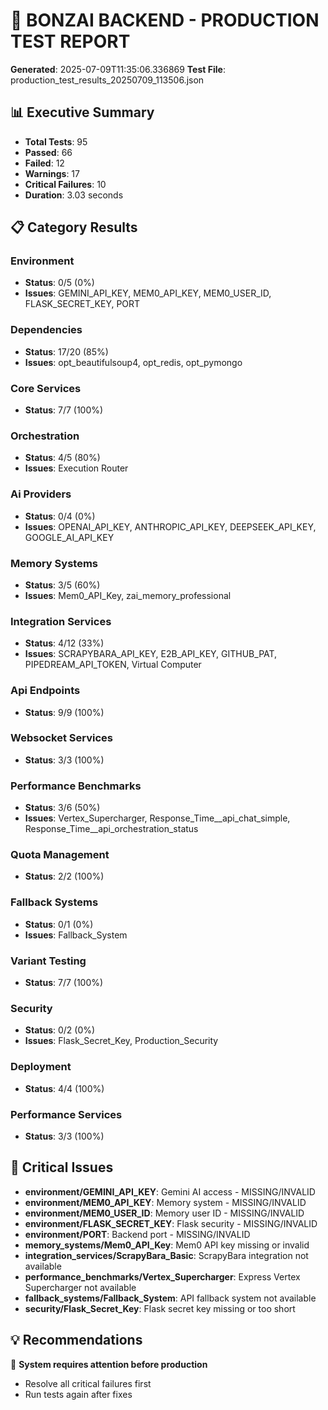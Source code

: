 # 🚀 BONZAI BACKEND - PRODUCTION TEST REPORT

**Generated**: 2025-07-09T11:35:06.336869
**Test File**: production_test_results_20250709_113506.json

## 📊 Executive Summary

- **Total Tests**: 95
- **Passed**: 66
- **Failed**: 12
- **Warnings**: 17
- **Critical Failures**: 10
- **Duration**: 3.03 seconds

## 📋 Category Results

### Environment
- **Status**: 0/5 (0%)
- **Issues**: GEMINI_API_KEY, MEM0_API_KEY, MEM0_USER_ID, FLASK_SECRET_KEY, PORT

### Dependencies
- **Status**: 17/20 (85%)
- **Issues**: opt_beautifulsoup4, opt_redis, opt_pymongo

### Core Services
- **Status**: 7/7 (100%)

### Orchestration
- **Status**: 4/5 (80%)
- **Issues**: Execution Router

### Ai Providers
- **Status**: 0/4 (0%)
- **Issues**: OPENAI_API_KEY, ANTHROPIC_API_KEY, DEEPSEEK_API_KEY, GOOGLE_AI_API_KEY

### Memory Systems
- **Status**: 3/5 (60%)
- **Issues**: Mem0_API_Key, zai_memory_professional

### Integration Services
- **Status**: 4/12 (33%)
- **Issues**: SCRAPYBARA_API_KEY, E2B_API_KEY, GITHUB_PAT, PIPEDREAM_API_TOKEN, Virtual Computer

### Api Endpoints
- **Status**: 9/9 (100%)

### Websocket Services
- **Status**: 3/3 (100%)

### Performance Benchmarks
- **Status**: 3/6 (50%)
- **Issues**: Vertex_Supercharger, Response_Time__api_chat_simple, Response_Time__api_orchestration_status

### Quota Management
- **Status**: 2/2 (100%)

### Fallback Systems
- **Status**: 0/1 (0%)
- **Issues**: Fallback_System

### Variant Testing
- **Status**: 7/7 (100%)

### Security
- **Status**: 0/2 (0%)
- **Issues**: Flask_Secret_Key, Production_Security

### Deployment
- **Status**: 4/4 (100%)

### Performance Services
- **Status**: 3/3 (100%)

## 🚨 Critical Issues

- **environment/GEMINI_API_KEY**: Gemini AI access - MISSING/INVALID
- **environment/MEM0_API_KEY**: Memory system - MISSING/INVALID
- **environment/MEM0_USER_ID**: Memory user ID - MISSING/INVALID
- **environment/FLASK_SECRET_KEY**: Flask security - MISSING/INVALID
- **environment/PORT**: Backend port - MISSING/INVALID
- **memory_systems/Mem0_API_Key**: Mem0 API key missing or invalid
- **integration_services/ScrapyBara_Basic**: ScrapyBara integration not available
- **performance_benchmarks/Vertex_Supercharger**: Express Vertex Supercharger not available
- **fallback_systems/Fallback_System**: API fallback system not available
- **security/Flask_Secret_Key**: Flask secret key missing or too short

## 💡 Recommendations

🔴 **System requires attention before production**
- Resolve all critical failures first
- Run tests again after fixes
